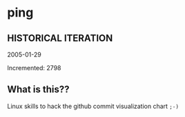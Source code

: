 # ping

## HISTORICAL ITERATION
2005-01-29

Incremented: 2798

## What is this?? 
Linux skills to hack the github commit visualization chart `;-)`
